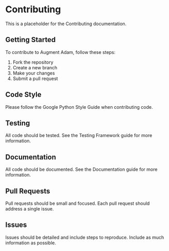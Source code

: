 
# Contributing

This is a placeholder for the Contributing documentation.

## Getting Started

To contribute to Augment Adam, follow these steps:

1. Fork the repository
2. Create a new branch
3. Make your changes
4. Submit a pull request

## Code Style

Please follow the Google Python Style Guide when contributing code.

## Testing

All code should be tested. See the Testing Framework guide for more information.

## Documentation

All code should be documented. See the Documentation guide for more information.

## Pull Requests

Pull requests should be small and focused. Each pull request should address a single issue.

## Issues

Issues should be detailed and include steps to reproduce. Include as much information as possible.
